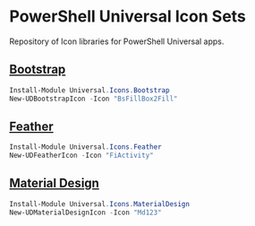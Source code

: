 # PowerShell Universal Icon Sets

Repository of Icon libraries for PowerShell Universal apps.

## [Bootstrap](https://react-icons.github.io/react-icons/icons?name=bs)

```powershell
Install-Module Universal.Icons.Bootstrap
New-UDBootstrapIcon -Icon "BsFillBox2Fill"
```


## [Feather](https://react-icons.github.io/react-icons/icons?name=fi)

```powershell
Install-Module Universal.Icons.Feather
New-UDFeatherIcon -Icon "FiActivity"
```


## [Material Design](https://react-icons.github.io/react-icons/icons?name=md)

```powershell
Install-Module Universal.Icons.MaterialDesign
New-UDMaterialDesignIcon -Icon "Md123"
```

